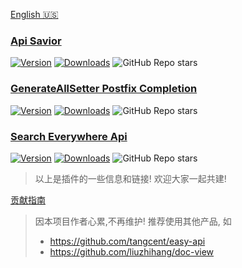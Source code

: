 
[plugin-1]: https://plugins.jetbrains.com/plugin/16860
[plugin-2]: https://plugins.jetbrains.com/plugin/19320
[plugin-3]: https://plugins.jetbrains.com/plugin/19251

[English 🇺🇸](https://github.com/gudqs7-idea-plugins/.github/blob/main/profile/README_EN.md)

### [Api Savior](https://github.com/gudqs7-idea-plugins/api-savior)  
[![Version](http://phpstorm.espend.de/badge/16860/version)][plugin-1]  [![Downloads](http://phpstorm.espend.de/badge/16860/downloads)][plugin-1]  ![GitHub Repo stars](https://img.shields.io/github/stars/gudqs7-idea-plugins/api-savior)

### [GenerateAllSetter Postfix Completion](https://github.com/gudqs7-idea-plugins/getter-setter-postfix-idea-plugin) 
[![Version](http://phpstorm.espend.de/badge/19320/version)][plugin-2]  [![Downloads](http://phpstorm.espend.de/badge/19320/downloads)][plugin-2]  ![GitHub Repo stars](https://img.shields.io/github/stars/gudqs7-idea-plugins/getter-setter-postfix-idea-plugin)

### [Search Everywhere Api](https://github.com/gudqs7-idea-plugins/search-everywhere-api-idea-plugin)
[![Version](http://phpstorm.espend.de/badge/19251/version)][plugin-3]  [![Downloads](http://phpstorm.espend.de/badge/19251/downloads)][plugin-3]  ![GitHub Repo stars](https://img.shields.io/github/stars/gudqs7-idea-plugins/search-everywhere-api-idea-plugin)


> 以上是插件的一些信息和链接! 欢迎大家一起共建!

[贡献指南](https://github.com/gudqs7-idea-plugins/api-savior/blob/master/CONTRIBUTING_CN.md)

> 因本项目作者心累,不再维护!
> 推荐使用其他产品, 如
> - https://github.com/tangcent/easy-api
> - https://github.com/liuzhihang/doc-view
